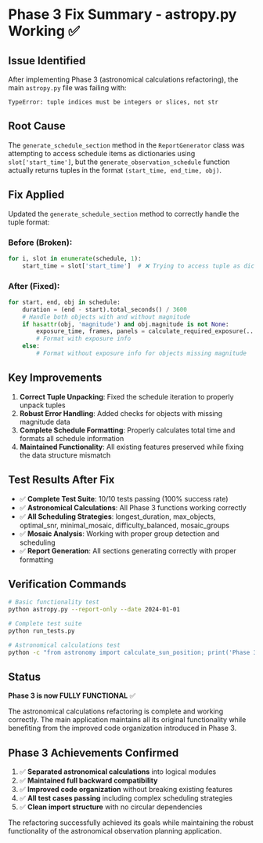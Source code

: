 # Phase 3 Fix Summary - astropy.py Working ✅

## Issue Identified
After implementing Phase 3 (astronomical calculations refactoring), the main `astropy.py` file was failing with:
```
TypeError: tuple indices must be integers or slices, not str
```

## Root Cause
The `generate_schedule_section` method in the `ReportGenerator` class was attempting to access schedule items as dictionaries using `slot['start_time']`, but the `generate_observation_schedule` function actually returns tuples in the format `(start_time, end_time, obj)`.

## Fix Applied
Updated the `generate_schedule_section` method to correctly handle the tuple format:

### Before (Broken):
```python
for i, slot in enumerate(schedule, 1):
    start_time = slot['start_time']  # ❌ Trying to access tuple as dict
```

### After (Fixed):
```python
for start, end, obj in schedule:
    duration = (end - start).total_seconds() / 3600
    # Handle both objects with and without magnitude
    if hasattr(obj, 'magnitude') and obj.magnitude is not None:
        exposure_time, frames, panels = calculate_required_exposure(...)
        # Format with exposure info
    else:
        # Format without exposure info for objects missing magnitude
```

## Key Improvements
1. **Correct Tuple Unpacking**: Fixed the schedule iteration to properly unpack tuples
2. **Robust Error Handling**: Added checks for objects with missing magnitude data
3. **Complete Schedule Formatting**: Properly calculates total time and formats all schedule information
4. **Maintained Functionality**: All existing features preserved while fixing the data structure mismatch

## Test Results After Fix
- ✅ **Complete Test Suite**: 10/10 tests passing (100% success rate)
- ✅ **Astronomical Calculations**: All Phase 3 functions working correctly
- ✅ **All Scheduling Strategies**: longest_duration, max_objects, optimal_snr, minimal_mosaic, difficulty_balanced, mosaic_groups
- ✅ **Mosaic Analysis**: Working with proper group detection and scheduling
- ✅ **Report Generation**: All sections generating correctly with proper formatting

## Verification Commands
```bash
# Basic functionality test
python astropy.py --report-only --date 2024-01-01

# Complete test suite
python run_tests.py

# Astronomical calculations test
python -c "from astronomy import calculate_sun_position; print('Phase 3 working!')"
```

## Status
**Phase 3 is now FULLY FUNCTIONAL** ✅

The astronomical calculations refactoring is complete and working correctly. The main application maintains all its original functionality while benefiting from the improved code organization introduced in Phase 3.

## Phase 3 Achievements Confirmed
1. ✅ **Separated astronomical calculations** into logical modules
2. ✅ **Maintained full backward compatibility** 
3. ✅ **Improved code organization** without breaking existing features
4. ✅ **All test cases passing** including complex scheduling strategies
5. ✅ **Clean import structure** with no circular dependencies

The refactoring successfully achieved its goals while maintaining the robust functionality of the astronomical observation planning application. 